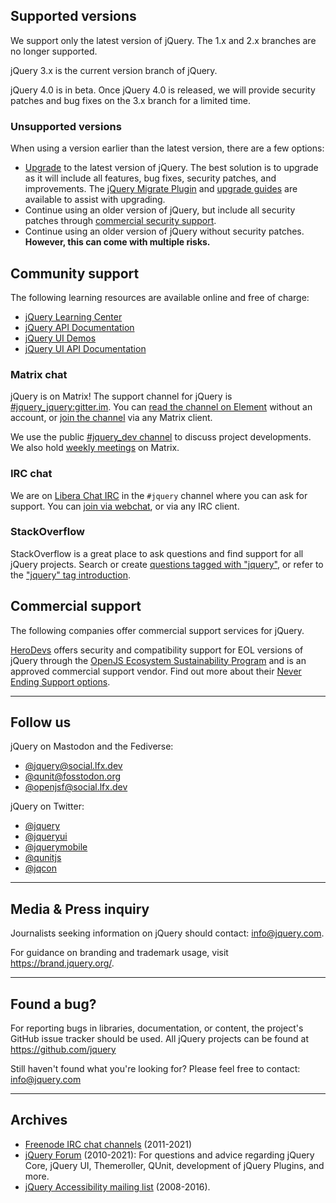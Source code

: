<script>
{
	"title": "jQuery Support"
}
</script>

## Supported versions

We support only the latest version of jQuery. The 1.x and 2.x branches are no longer supported.

jQuery 3.x is the current version branch of jQuery.

jQuery 4.0 is in beta. Once jQuery 4.0 is released, we will provide security patches and bug fixes on the 3.x branch for a limited time.

### Unsupported versions

When using a version earlier than the latest version, there are a few options:

* [Upgrade](/download#upgrade) to the latest version of jQuery. The best solution is to upgrade as it will include all features, bug fixes, security patches, and improvements. The [jQuery Migrate Plugin](https://github.com/jquery/jquery-migrate) and [upgrade guides](/upgrade-guide) are available to assist with upgrading.
* Continue using an older version of jQuery, but include all security patches through [commercial security support](#commercial-support).
* Continue using an older version of jQuery without security patches. **However, this can come with multiple risks.**

## Community support

The following learning resources are available online and free of charge:

* [jQuery Learning Center](https://learn.jquery.com/)
* [jQuery API Documentation](https://api.jquery.com/)
* [jQuery UI Demos](https://jqueryui.com/demos/)
* [jQuery UI API Documentation](https://api.jqueryui.com/)

### Matrix chat

jQuery is on Matrix! The support channel for jQuery is [#jquery_jquery:gitter.im](https://app.element.io/#/room/#jquery_jquery:gitter.im). You can [read the channel on Element](https://app.element.io/#/room/#jquery_jquery:gitter.im) without an account, or [join the channel](https://matrix.to/#/#jquery_jquery:gitter.im) via any Matrix client.

We use the public [#jquery_dev channel](https://app.element.io/#/room/#jquery_dev:gitter.im) to discuss project developments. We also hold [weekly meetings](https://meetings.jquery.org/) on Matrix.

### IRC chat

We are on [Libera Chat IRC](https://libera.chat/) in the `#jquery` channel where you can ask for support. You can [join via webchat](https://web.libera.chat/#jquery), or via any IRC client.

### StackOverflow

StackOverflow is a great place to ask questions and find support for all jQuery projects. Search or create [questions tagged with "jquery"](https://stackoverflow.com/questions/tagged/jquery), or refer to the ["jquery" tag introduction](https://stackoverflow.com/tags/jquery/info).

## Commercial support

The following companies offer commercial support services for jQuery.

[HeroDevs](https://www.herodevs.com/support/jquery-nes?utm_source=jQuery&utm_medium=link&utm_campaign=eol_support_jQuery) offers security and compatibility support for EOL versions of jQuery through the [OpenJS Ecosystem Sustainability Program](https://openjsf.org/ecosystem-sustainability-program) and is an approved commercial support vendor. Find out more about their [Never Ending Support options](https://www.herodevs.com/support/jquery-nes?utm_source=jQuery&utm_medium=link&utm_campaign=eol_support_jQuery).

-------

## Follow us

jQuery on Mastodon and the Fediverse:

* [@jquery@social.lfx.dev](https://social.lfx.dev/@jquery)
* [@qunit@fosstodon.org](https://fosstodon.org/@qunit)
* [@openjsf@social.lfx.dev](https://social.lfx.dev/@openjsf)

jQuery on Twitter:

* [@jquery](https://twitter.com/jquery)
* [@jqueryui](https://twitter.com/jqueryui)
* [@jquerymobile](https://twitter.com/jquerymobile)
* [@qunitjs](https://twitter.com/qunitjs)
* [@jqcon](https://twitter.com/jqcon)

-------

## Media & Press inquiry

Journalists seeking information on jQuery should contact: [info@jquery.com](mailto:info@jquery.com).

For guidance on branding and trademark usage, visit <https://brand.jquery.org/>.

-------

## Found a bug?

For reporting bugs in libraries, documentation, or content, the project's GitHub issue tracker should be used. All jQuery projects can be found at https://github.com/jquery

Still haven't found what you're looking for? Please feel free to contact: [info@jquery.com](mailto:info@jquery.com)

-------

## Archives

* [Freenode IRC chat channels](https://irc.jquery.org/) (2011-2021)
* [jQuery Forum](https://forum.jquery.com/) (2010-2021): For questions and advice regarding jQuery Core, jQuery UI, Themeroller, QUnit, development of jQuery Plugins, and more.
* [jQuery Accessibility mailing list](https://groups.google.com/group/jquery-a11y) (2008-2016).

